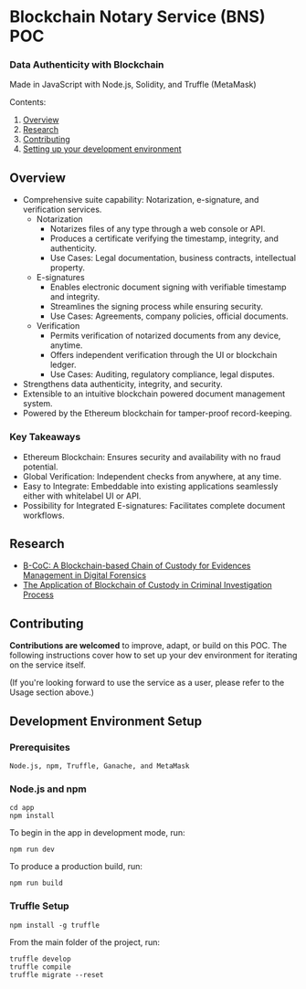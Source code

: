 # Blockchain Notary Service (BNS) POC
### Data Authenticity with Blockchain

Made in JavaScript with Node.js, Solidity, and Truffle (MetaMask)

Contents:

1.  [Overview](#overview)
1.  [Research](#Research)
1.  [Contributing](#contributing)
1.  [Setting up your development environment](#setting-up-your-development-environment)


## Overview
* Comprehensive suite capability: Notarization, e-signature, and verification services.
  * Notarization
    * Notarizes files of any type through a web console or API.
    * Produces a certificate verifying the timestamp, integrity, and authenticity.
    * Use Cases: Legal documentation, business contracts, intellectual property.
  * E-signatures
    * Enables electronic document signing with verifiable timestamp and integrity.
    * Streamlines the signing process while ensuring security.
    * Use Cases: Agreements, company policies, official documents.
  * Verification
    * Permits verification of notarized documents from any device, anytime.
    * Offers independent verification through the UI or blockchain ledger.
    * Use Cases: Auditing, regulatory compliance, legal disputes.
* Strengthens data authenticity, integrity, and security.
* Extensible to an intuitive blockchain powered document management system.
* Powered by the Ethereum blockchain for tamper-proof record-keeping.

### Key Takeaways
* Ethereum Blockchain: Ensures security and availability with no fraud potential.
* Global Verification: Independent checks from anywhere, at any time.
* Easy to Integrate: Embeddable into existing applications seamlessly either with whitelabel UI or API.
* Possibility for Integrated E-signatures: Facilitates complete document workflows.

## Research

* [B-CoC: A Blockchain-based Chain of Custody
  for Evidences Management in Digital Forensics](https://arxiv.org/pdf/1807.10359.pdf)
* [The Application of Blockchain of Custody in Criminal Investigation
  Process ](https://pdf.sciencedirectassets.com/280203/1-s2.0-S1877050921X00154/1-s2.0-S1877050921017853/main.pdf?X-Amz-Security-Token=IQoJb3JpZ2luX2VjEAQaCXVzLWVhc3QtMSJHMEUCIBOa453WEZLxIveMyqwtZ9WXeATjfUGZg2GK7tajLzVZAiEAyScBtvxa3OwMaaucjQ0VKxfq%2BtvHXX%2F4OAaie6TctxEqswUIHRAFGgwwNTkwMDM1NDY4NjUiDDgYsHXhBIsvWOU39SqQBe0P%2BxW3Amy1f4enZYZgGOilFzo9Ndu78Fsvmeg9c7ddju99rPExOrzcWUMqA19qA%2FEfGSWIgg7OahW7h%2FRaoS6ej5h4naqG%2FBDW6M7rPOndy3NVT%2B7lNRo1Y68u%2FP8snUv0b8MboMHH13Jm9zmizVORowVvR%2Fmf0xiGxlkfuae1aiLpO61VPKkM1Sdip4b8eGWAcoyWEds%2Fz3j5YD1eS%2FjNPiuN2yUF5IJ89HzAUEWBRwTpgsgpiA2Pl3LjJlcIAr9yf8wgVgFp8ZRyaS%2FhQDJ5yNLwo3aKv886QisBxLgc01j7m2ez%2FSColF5VYL4MdBDC0C1VQDcdPV3pwRSm0YYfiPjQjNcSxrQ0S3P%2FjDU%2F6ed3FQJtOeMkYaog79JlI9CNQwZ0jqAWHmgICx1hNbCBWAGR2o2W%2BEmJe0qA2samY0D%2BzmuQSqTI00Lz4V9ETKgNSsGpg8y5vUqj5o%2F9U7OgFam%2B3RM%2FXo1%2FnghbFDHybJPnRCY0uxEfeQwzHr62%2Fx5kif7QQPIglRUefy9UzRSv6rQoiRyMxWiVw021cxVmr6jgGUxhPH3pSRgfnp%2FNHzNrwzcJvYni93sj5ZO1Dqq9B0aUGVwNwjwMSAT3IZJUXcufZsuZ8%2BbwRKXX2w3I5P4a%2BGaqBoYzT4%2B03hWeupCwCZBu9mhf0H2uE14gGkti6qSLiiFxbTGXOVUW5XASXTwfYS5zj%2FqlB0kxb320fvgMzvqNbGUxJKiXjvsdY5Ki4LL2hf1KuSXmVQa5Uqic81nE28B089nblj8uvC4uaWm6bIPj8RZ1gAo3Gk8oLx3GzYgk1SkBYaQ8QJEU56n%2BWaC07ixoXjjSwT%2Fy3Yh7PBU7MU%2FocHbh%2FEV0BDuGJ0AyMPX%2B7K8GOrEBgnBBltRIjsaZSkBEPgDIjYVdrig0ThqA4gCGhuRbY47%2BrmNFwvfSJ9Ww3FCeYFOkoIQxdcU%2FmEjG5jmRaKbbzjBMN8GpFzaZEYTpag8058Mjhyeuz%2FzxkhUk3ep0HWzRYUKXrxwNrsFWwlnctieCUXWzR2bLlvLr4iZY6sECy7lnqYZK0o%2FwjHr1wSIH9zPW22jSjSrotMWEkQMQ5qXwP6Y%2FAwhgPygmKa%2B%2F3KnzNWVH&X-Amz-Algorithm=AWS4-HMAC-SHA256&X-Amz-Date=20240320T211306Z&X-Amz-SignedHeaders=host&X-Amz-Expires=300&X-Amz-Credential=ASIAQ3PHCVTY35N4J26Z%2F20240320%2Fus-east-1%2Fs3%2Faws4_request&X-Amz-Signature=3e274904e6cfd4ed76001a18298a7cf8865461d29a5e28c671b5a52d60ef7d2a&hash=9e9e265cb6d8c223d9ceafeec7378bd6750aa643bb36d0d16243565a5288a1c6&host=68042c943591013ac2b2430a89b270f6af2c76d8dfd086a07176afe7c76c2c61&pii=S1877050921017853&tid=spdf-87ee4c3d-5dfd-4a77-9100-9bf42bc8ed76&sid=fad272b131bd69483f8b12250d4fbe50e44fgxrqa&type=client&tsoh=d3d3LnNjaWVuY2VkaXJlY3QuY29t&ua=131c5859565c015357&rr=8678b445bdfd08c5&cc=us)

## Contributing

**Contributions are welcomed** to improve, adapt, or build on this POC. The following instructions cover how to set up your dev environment for iterating on the service itself.

(If you're looking forward to use the service as a user, please refer to the Usage section above.)


## Development Environment Setup

### Prerequisites
```
Node.js, npm, Truffle, Ganache, and MetaMask
```

### Node.js and npm
```
cd app
npm install
```
To begin in the app in development mode, run:
```
npm run dev
```
To produce a production build, run:
```
npm run build
```

### Truffle Setup
```
npm install -g truffle
```
From the main folder of the project, run:
```
truffle develop
truffle compile
truffle migrate --reset
```